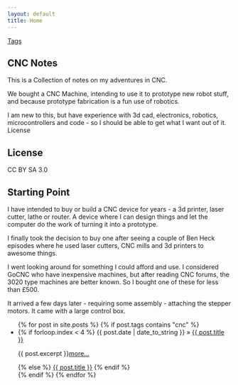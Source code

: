 ```yaml
---
layout: default
title: Home
---
```

[Tags](tags.html)

## CNC Notes

This is a Collection of notes on my adventures in CNC.

We bought a CNC Machine, intending to use it to prototype new robot stuff, and because prototype fabrication is a fun use of robotics.

I am new to this, but have experience with 3d cad, electronics, robotics, microcontrollers and code - so I should be able to get what I want out of it.
License

## License

CC BY SA 3.0

## Starting Point

I have intended to buy or build a CNC device for years - a 3d printer, laser cutter, lathe or router. A device where I can design things and let the computer do the work of turning it into a prototype. 

I finally took the decision to buy one after seeing a couple of Ben Heck episodes where he used laser cutters, CNC mills and 3d printers to awesome things.

I went looking around for something I could afford and use. I considered GoCNC who have inexpensive machines, but after reading CNC forums, the 3020 type machines are better known. So I bought one of these for less than £500.

It arrived a few days later - requiring some assembly - attaching the stepper motors. It came with a large control box.

<ul>
  {% for post in site.posts %}
    {% if post.tags contains "cnc" %}
        <li>
            {% if forloop.index < 4 %}
                <span>{{ post.date | date_to_string }}</span> &raquo; <a href="{{ BASE_PATH }}{{ post.url }}">{{ post.title }}</a><p class="clearfix">{{ post.excerpt }}<a href="{{ BASE_PATH }}{{ post.url }}">more...</a></p><p class="clearfix"></p>
            {% else %}
                  <a href="{{ site.baseurl }}{{ post.url }}">{{ post.title }}</a>
            {% endif %}
        </li>
    {% endif %}
  {% endfor %}
</ul>
